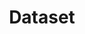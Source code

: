 ---
permalink: dataset/search
layout: dataset-search
title: Dataset
description: Explore our datasets
lang-ref: dataset
---